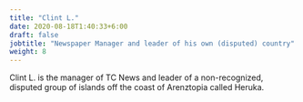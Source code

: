 ```yaml
---
title: "Clint L."
date: 2020-08-18T1:40:33+6:00
draft: false
jobtitle: "Newspaper Manager and leader of his own (disputed) country"
weight: 8
---
```


Clint L. is the manager of TC News and leader of a non-recognized, disputed group of islands off the coast of Arenztopia called Heruka.
